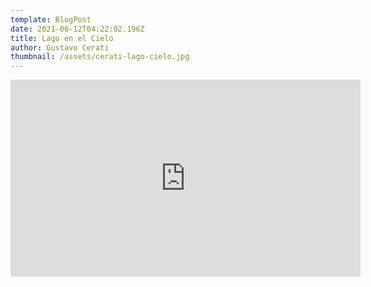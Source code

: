 ```yaml
---
template: BlogPost
date: 2021-06-12T04:22:02.196Z
title: Lago en el Cielo
author: Gustavo Cerati
thumbnail: /assets/cerati-lago-cielo.jpg
---
```

<iframe width="560" height="315" src="https://www.youtube.com/embed/yywL2rc-QZM" frameborder="0" allow="accelerometer; autoplay; encrypted-media; gyroscope; picture-in-picture" allowfullscreen></iframe>